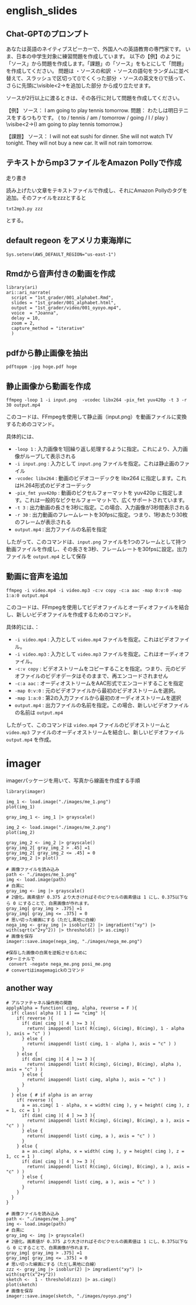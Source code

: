 # english_slides

## Chat-GPTのプロンプト

あなたは英語のネイティブスピーカーで、外国人への英語教育の専門家です。
いま、日本の中学生対象に練習問題を作成しています。
以下の【例】のように「ソース」から問題を作成します。「課題」の「ソース」をもとにして「問題」を作成してください。
問題は
・ソースの和訳
・ソースの語句をランダムに並べ替えて、スラッシュで区切って()でくくった部分
・ソースの英文を{}で括って、さらに先頭に\visible<2->を追加した部分
から成り立たせます。

ソースが2行以上に渡るときは、その各行に対して問題を作成してください。

【例】
ソース：     I am going to play tennis tomorrow.
問題：       わたしは明日テニスをするつもりです。
            ( to / tennis / am / tomorrow / going / I / play ) 
             \visibe<2->{I am going to play tennis tomorrow.}

【課題】
ソース：   I will not eat sushi for dinner.
           She will not watch TV tonight.
           They will not buy a new car.
           It will not rain tomorrow.
## テキストからmp3ファイルをAmazon Pollyで作成

走り書き

読み上げたい文章をテキストファイルで作成し、それにAmazon Pollyのタグを追加。そのファイルをzzzとすると
```
txt2mp3.py zzz
```
とする。


## default regeon をアメリカ東海岸に
```
Sys.setenv(AWS_DEFAULT_REGION="us-east-1")
```

## Rmdから音声付きの動画を作成
```
library(ari)
ari::ari_narrate(
  script = "1st_grader/001_alphabet.Rmd",
  slides = "1st_grader/001_alphabet.html",
  output = "1st_grader/video/001_oyoyo.mp4",
  voice  = "Joanna",
  delay = 10,
  zoom = 2,
  capture_method = "iterative"
  )
```

## pdfから静止画像を抽出

``` 
pdftoppm -jpg hoge.pdf hoge
```

## 静止画像から動画を作成
```
ffmpeg -loop 1 -i input.png  -vcodec libx264 -pix_fmt yuv420p -t 3 -r 30 output.mp4
```
このコードは、FFmpegを使用して静止画（input.png）を動画ファイルに変換するためのコマンド。

具体的には、

- `-loop 1` : 入力画像を1回繰り返し処理するように指定。これにより、入力画像がループして表示される
- `-i input.png` : 入力として `input.png` ファイルを指定。これは静止画のファイル
- `-vcodec libx264` : 動画のビデオコーデックを libx264 に指定します。これはH.264形式のビデオコーデック
- `-pix_fmt yuv420p` : 動画のピクセルフォーマットを yuv420p に指定します。これは一般的なピクセルフォーマットで、広くサポートされています。
- `-t 3` : 出力動画の長さを3秒に指定。この場合、入力画像が3秒間表示される
- `-r 30` : 出力動画のフレームレートを30fpsに指定。つまり、1秒あたり30枚のフレームが表示される
- `output.mp4` : 出力ファイルの名前を指定

したがって、このコマンドは、`input.png` ファイルを1つのフレームとして持つ動画ファイルを作成し、その長さを3秒、フレームレートを30fpsに設定。出力ファイルを `output.mp4` として保存

## 動画に音声を追加
```
ffmpeg -i video.mp4 -i video.mp3 -c:v copy -c:a aac -map 0:v:0 -map 1:a:0 output.mp4
```
このコードは、FFmpegを使用してビデオファイルとオーディオファイルを結合し、新しいビデオファイルを作成するためのコマンド。

具体的には、：

- `-i video.mp4` : 入力として `video.mp4` ファイルを指定。これはビデオファイル。
- `-i video.mp3` : 入力として `video.mp3` ファイルを指定。これはオーディオファイル。
- `-c:v copy` : ビデオストリームをコピーすることを指定。つまり、元のビデオファイルのビデオデータはそのままで、再エンコードされません
- `-c:a aac` : オーディオストリームをAAC形式でエンコードすることを指定
- `-map 0:v:0` : 元のビデオファイルから最初のビデオストリームを選択。
- `-map 1:a:0` : 第2の入力ファイルから最初のオーディオストリームを選択
- `output.mp4` : 出力ファイルの名前を指定。この場合、新しいビデオファイルの名前は `output.mp4` 

したがって、このコマンドは `video.mp4` ファイルのビデオストリームと `video.mp3` ファイルのオーディオストリームを結合し、新しいビデオファイル `output.mp4` を作成。



# imager

imagerパッケージを用いて、写真から線画を作成する手順
```
library(imager)
```

```
img_1 <- load.image("./images/me_1.png")
plot(img_1)

gray_img_1 <- img_1 |> grayscale()

```

```
img_2 <- load.image("./images/me_2.png")
plot(img_2)

gray_img_2 <- img_2 |> grayscale()
gray_img_2[ gray_img_2 > .45] =1
gray_img_2[ gray_img_2 <= .45] = 0
gray_img_2 |> plot()
```

```
# 画像ファイルを読み込み
path <- "./images/me_1.png"
img <- load.image(path)
# 白黒に
gray_img <- img |> grayscale()
# 2値化。画素値が 0.375 より大きければそのピクセルの画素値は 1 にし、0.375以下なら 0 にすることで、白黒画像が作れます。
gray_img[ gray_img > .375] =1
gray_img[ gray_img <= .375] = 0
# 思い切った線画にする（ただし黒地に白線）
nega_img <- gray_img |> isoblur(2) |> imgradient("xy") |> with(sqrt(x^2+y^2)) |> threshold() |> as.cimg() 
# 画像を保存
imager::save.image(nega_img, "./images/nega_me.png")

#保存した画像の白黒を逆転させるために
#ターミナルで
 convert -negate nega_me.png posi_me.png
# convertはimagemagickのコマンド
```

## another way

```
# アルファチャネル操作用の関数
applyAlpha = function( cimg, alpha, reverse = F ){
  if( class( alpha )[ 1 ] == "cimg" ){
    if( reverse ){
      if( dim( cimg )[ 4 ] >= 3 ){
        return( imappend( list( R(cimg), G(cimg), B(cimg), 1 - alpha ), axis = "c" ) )
      } else {
        return( imappend( list( cimg, 1 - alpha ), axis = "c" ) )
      }
    } else {
      if( dim( cimg )[ 4 ] >= 3 ){
        return( imappend( list( R(cimg), G(cimg), B(cimg), alpha ), axis = "c" ) )
      } else {
        return( imappend( list( cimg, alpha ), axis = "c" ) )
      }
    }
  } else { # if alpha is an array
    if( reverse ){
      a = as.cimg( 1 - alpha, x = width( cimg ), y = height( cimg ), z = 1, cc = 1 )
      if( dim( cimg )[ 4 ] >= 3 ){
        return( imappend( list( R(cimg), G(cimg), B(cimg), a ), axis = "c" ) )
      } else {
        return( imappend( list( cimg, a ), axis = "c" ) )
      }
    } else {
      a = as.cimg( alpha, x = width( cimg ), y = height( cimg ), z = 1, cc = 1 )
      if( dim( cimg )[ 4 ] >= 3 ){
        return( imappend( list( R(cimg), G(cimg), B(cimg), a ), axis = "c" ) )
      } else {
        return( imappend( list( cimg, a ), axis = "c" ) )
      }
    }
  }
}

# 画像ファイルを読み込み
path <- "./images/me_1.png"
img <- load.image(path)
# 白黒に
gray_img <- img |> grayscale()
# 2値化。画素値が 0.375 より大きければそのピクセルの画素値は 1 にし、0.375以下なら 0 にすることで、白黒画像が作れます。
gray_img[ gray_img > .375] =1
gray_img[ gray_img <= .375] = 0
# 思い切った線画にする（ただし黒地に白線）
zzz <- gray_img |> isoblur(2) |> imgradient("xy") |> with(sqrt(x^2+y^2)) 
sketch <-  1 - threshold(zzz) |> as.cimg()
plot(sketch)
# 画像を保存
imager::save.image(sketch, "./images/oyoyo.png")
```
